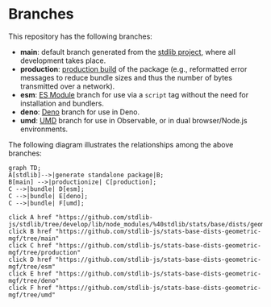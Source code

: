 <!--

@license Apache-2.0

Copyright (c) 2022 The Stdlib Authors.

Licensed under the Apache License, Version 2.0 (the "License");
you may not use this file except in compliance with the License.
You may obtain a copy of the License at

    http://www.apache.org/licenses/LICENSE-2.0

Unless required by applicable law or agreed to in writing, software
distributed under the License is distributed on an "AS IS" BASIS,
WITHOUT WARRANTIES OR CONDITIONS OF ANY KIND, either express or implied.
See the License for the specific language governing permissions and
limitations under the License.

-->

# Branches

This repository has the following branches:

-   **main**: default branch generated from the [stdlib project][stdlib-url], where all development takes place.
-   **production**: [production build][production-url] of the package (e.g., reformatted error messages to reduce bundle sizes and thus the number of bytes transmitted over a network).
-   **esm**: [ES Module][esm-url] branch for use via a `script` tag without the need for installation and bundlers.
-   **deno**: [Deno][deno-url] branch for use in Deno.
-   **umd**: [UMD][umd-url] branch for use in Observable, or in dual browser/Node.js environments.

The following diagram illustrates the relationships among the above branches:

```mermaid
graph TD;
A[stdlib]-->|generate standalone package|B;
B[main] -->|productionize| C[production];
C -->|bundle| D[esm];
C -->|bundle| E[deno];
C -->|bundle| F[umd];

click A href "https://github.com/stdlib-js/stdlib/tree/develop/lib/node_modules/%40stdlib/stats/base/dists/geometric/mgf"
click B href "https://github.com/stdlib-js/stats-base-dists-geometric-mgf/tree/main"
click C href "https://github.com/stdlib-js/stats-base-dists-geometric-mgf/tree/production"
click D href "https://github.com/stdlib-js/stats-base-dists-geometric-mgf/tree/esm"
click E href "https://github.com/stdlib-js/stats-base-dists-geometric-mgf/tree/deno"
click F href "https://github.com/stdlib-js/stats-base-dists-geometric-mgf/tree/umd"
```

[stdlib-url]: https://github.com/stdlib-js/stdlib/tree/develop/lib/node_modules/%40stdlib/stats/base/dists/geometric/mgf
[production-url]: https://github.com/stdlib-js/stats-base-dists-geometric-mgf/tree/production
[deno-url]: https://github.com/stdlib-js/stats-base-dists-geometric-mgf/tree/deno
[umd-url]: https://github.com/stdlib-js/stats-base-dists-geometric-mgf/tree/umd
[esm-url]: https://github.com/stdlib-js/stats-base-dists-geometric-mgf/tree/esm